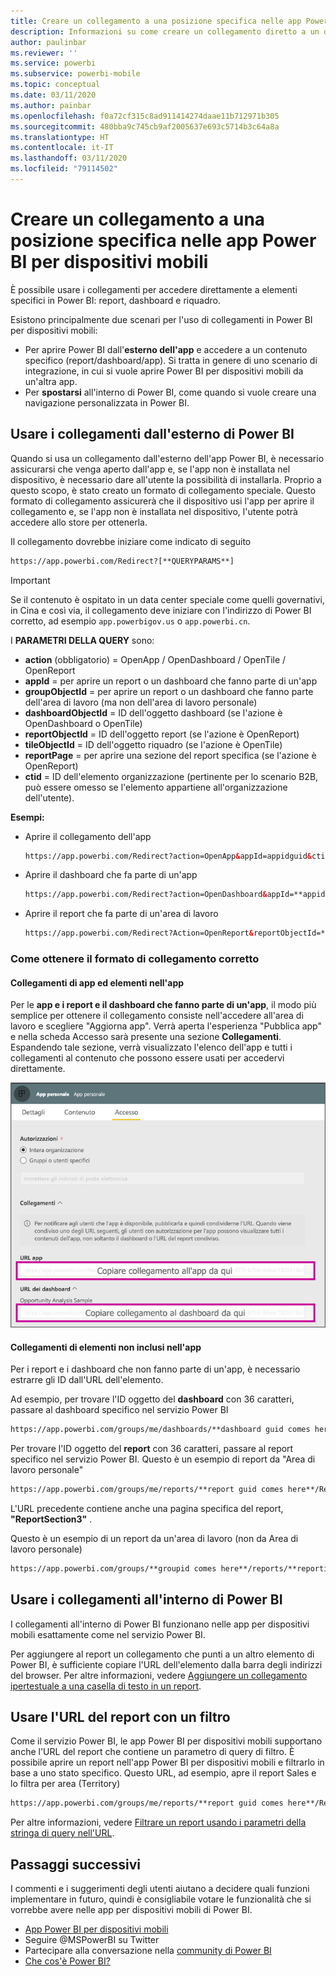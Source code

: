```yaml
---
title: Creare un collegamento a una posizione specifica nelle app Power BI per dispositivi mobili
description: Informazioni su come creare un collegamento diretto a un dashboard, un riquadro o un report specifico nell'app Power BI per dispositivi mobili con un collegamento Uniform Resource Identifier (URI).
author: paulinbar
ms.reviewer: ''
ms.service: powerbi
ms.subservice: powerbi-mobile
ms.topic: conceptual
ms.date: 03/11/2020
ms.author: painbar
ms.openlocfilehash: f0a72cf315c8ad911414274daae11b712971b305
ms.sourcegitcommit: 480bba9c745cb9af2005637e693c5714b3c64a8a
ms.translationtype: HT
ms.contentlocale: it-IT
ms.lasthandoff: 03/11/2020
ms.locfileid: "79114502"
---
```

# <a name="create-a-link-to-a-specific-location-in-the-power-bi-mobile-apps"></a>Creare un collegamento a una posizione specifica nelle app Power BI per dispositivi mobili
È possibile usare i collegamenti per accedere direttamente a elementi specifici in Power BI: report, dashboard e riquadro.

Esistono principalmente due scenari per l'uso di collegamenti in Power BI per dispositivi mobili: 

* Per aprire Power BI dall'**esterno dell'app** e accedere a un contenuto specifico (report/dashboard/app). Si tratta in genere di uno scenario di integrazione, in cui si vuole aprire Power BI per dispositivi mobili da un'altra app. 
* Per **spostarsi** all'interno di Power BI, come quando si vuole creare una navigazione personalizzata in Power BI.


## <a name="use-links-from-outside-of-power-bi"></a>Usare i collegamenti dall'esterno di Power BI
Quando si usa un collegamento dall'esterno dell'app Power BI, è necessario assicurarsi che venga aperto dall'app e, se l'app non è installata nel dispositivo, è necessario dare all'utente la possibilità di installarla. Proprio a questo scopo, è stato creato un formato di collegamento speciale. Questo formato di collegamento assicurerà che il dispositivo usi l'app per aprire il collegamento e, se l'app non è installata nel dispositivo, l'utente potrà accedere allo store per ottenerla.

Il collegamento dovrebbe iniziare come indicato di seguito  
```html
https://app.powerbi.com/Redirect?[**QUERYPARAMS**]
```

> [!IMPORTANT]
> Se il contenuto è ospitato in un data center speciale come quelli governativi, in Cina e così via, il collegamento deve iniziare con l'indirizzo di Power BI corretto, ad esempio `app.powerbigov.us` o `app.powerbi.cn`.   
>


I **PARAMETRI DELLA QUERY** sono:
* **action** (obbligatorio) = OpenApp / OpenDashboard / OpenTile / OpenReport
* **appId** = per aprire un report o un dashboard che fanno parte di un'app 
* **groupObjectId** = per aprire un report o un dashboard che fanno parte dell'area di lavoro (ma non dell'area di lavoro personale)
* **dashboardObjectId** = ID dell'oggetto dashboard (se l'azione è OpenDashboard o OpenTile)
* **reportObjectId** = ID dell'oggetto report (se l'azione è OpenReport)
* **tileObjectId** = ID dell'oggetto riquadro (se l'azione è OpenTile)
* **reportPage** = per aprire una sezione del report specifica (se l'azione è OpenReport)
* **ctid** = ID dell'elemento organizzazione (pertinente per lo scenario B2B, può essere omesso se l'elemento appartiene all'organizzazione dell'utente).

**Esempi:**

* Aprire il collegamento dell'app 
  ```html
  https://app.powerbi.com/Redirect?action=OpenApp&appId=appidguid&ctid=organizationid
  ```

* Aprire il dashboard che fa parte di un'app 
  ```html
  https://app.powerbi.com/Redirect?action=OpenDashboard&appId=**appidguid**&dashboardObjectId=**dashboardidguid**&ctid=**organizationid**
  ```

* Aprire il report che fa parte di un'area di lavoro
  ```html
  https://app.powerbi.com/Redirect?Action=OpenReport&reportObjectId=**reportidguid**&groupObjectId=**groupidguid**&reportPage=**ReportSectionName**
  ```

### <a name="how-to-get-the-right-link-format"></a>Come ottenere il formato di collegamento corretto

#### <a name="links-of-apps-and-items-in-app"></a>Collegamenti di app ed elementi nell'app

Per le **app e i report e il dashboard che fanno parte di un'app**, il modo più semplice per ottenere il collegamento consiste nell'accedere all'area di lavoro e scegliere "Aggiorna app". Verrà aperta l'esperienza "Pubblica app" e nella scheda Accesso sarà presente una sezione **Collegamenti**. Espandendo tale sezione, verrà visualizzato l'elenco dell'app e tutti i collegamenti al contenuto che possono essere usati per accedervi direttamente.

![Collegamenti di Pubblica app di Power BI ](./media/mobile-apps-links/mobile-link-copy-app-links.png)

#### <a name="links-of-items-not-in-app"></a>Collegamenti di elementi non inclusi nell'app 

Per i report e i dashboard che non fanno parte di un'app, è necessario estrarre gli ID dall'URL dell'elemento.

Ad esempio, per trovare l'ID oggetto del **dashboard** con 36 caratteri, passare al dashboard specifico nel servizio Power BI 

```html
https://app.powerbi.com/groups/me/dashboards/**dashboard guid comes here**?ctid=**organization id comes here**`
```

Per trovare l'ID oggetto del **report** con 36 caratteri, passare al report specifico nel servizio Power BI.
Questo è un esempio di report da "Area di lavoro personale"

```html
https://app.powerbi.com/groups/me/reports/**report guid comes here**/ReportSection3?ctid=**organization id comes here**`
```
L'URL precedente contiene anche una pagina specifica del report, **"ReportSection3"** .

Questo è un esempio di un report da un'area di lavoro (non da Area di lavoro personale)

```html
https://app.powerbi.com/groups/**groupid comes here**/reports/**reportid comes here**/ReportSection1?ctid=**organizationid comes here**
```

## <a name="use-links-inside-power-bi"></a>Usare i collegamenti all'interno di Power BI

I collegamenti all'interno di Power BI funzionano nelle app per dispositivi mobili esattamente come nel servizio Power BI.

Per aggiungere al report un collegamento che punti a un altro elemento di Power BI, è sufficiente copiare l'URL dell'elemento dalla barra degli indirizzi del browser. Per altre informazioni, vedere [Aggiungere un collegamento ipertestuale a una casella di testo in un report](https://docs.microsoft.com/power-bi/service-add-hyperlink-to-text-box).

## <a name="use-report-url-with-filter"></a>Usare l'URL del report con un filtro
Come il servizio Power BI, le app Power BI per dispositivi mobili supportano anche l'URL del report che contiene un parametro di query di filtro. È possibile aprire un report nell'app Power BI per dispositivi mobili e filtrarlo in base a uno stato specifico. Questo URL, ad esempio, apre il report Sales e lo filtra per area (Territory)

```html
https://app.powerbi.com/groups/me/reports/**report guid comes here**/ReportSection3?ctid=**organization id comes here**&filter=Store/Territory eq 'NC'
```

Per altre informazioni, vedere [Filtrare un report usando i parametri della stringa di query nell'URL](https://docs.microsoft.com/power-bi/service-url-filters).

## <a name="next-steps"></a>Passaggi successivi
I commenti e i suggerimenti degli utenti aiutano a decidere quali funzioni implementare in futuro, quindi è consigliabile votare le funzionalità che si vorrebbe avere nelle app per dispositivi mobili di Power BI. 

* [App Power BI per dispositivi mobili](mobile-apps-for-mobile-devices.md)
* Seguire @MSPowerBI su Twitter
* Partecipare alla conversazione nella [community di Power BI](https://community.powerbi.com/)
* [Che cos'è Power BI?](../../fundamentals/power-bi-overview.md)

